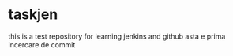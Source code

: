 # taskjen
this is a test repository for learning jenkins and github
asta e prima incercare de commit

